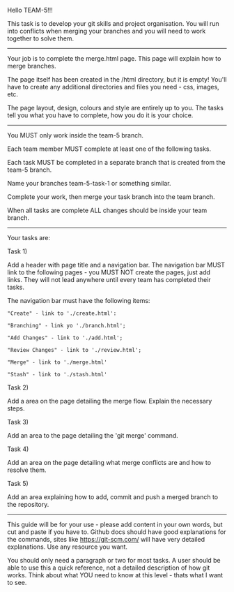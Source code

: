 Hello TEAM-5!!!

This task is to develop your git skills and project organisation. You will run into conflicts when merging your branches and you will need to work together to solve them.

--------------------------------------

Your job is to complete the merge.html page. This page will explain how to merge branches.

The page itself has been created in the /html directory, but it is empty! You'll have to create any additional directories and files you need - css, images, etc.


The page layout, design, colours and style are entirely up to you. The tasks tell you what you have to complete, how you do it is your choice.

--------------------------------------

You MUST only work inside the team-5 branch. 

Each team member MUST complete at least one of the following tasks.

Each task MUST be completed in a separate branch that is created from the team-5 branch.

Name your branches team-5-task-1 or something similar.

Complete your work, then merge your task branch into the team branch. 

When all tasks are complete ALL changes should be inside your team branch.

--------------------------------------

Your tasks are:

Task 1) 

Add a header with page title and a navigation bar.
The navigation bar MUST link to the following pages - you MUST NOT create the pages, just add links. They will not lead anywhere until every team has completed their tasks.

The navigation bar must have the following items:

    "Create" - link to './create.html':

    "Branching" - link yo './branch.html';

    "Add Changes" - link to './add.html';

    "Review Changes" - link to './review.html';

    "Merge" - link to './merge.html'

    "Stash" - link to './stash.html'

Task 2)

Add a area on the page detailing the merge flow. Explain the necessary steps.

Task 3)

Add an area to the page detailing the 'git merge' command.

Task 4)

Add an area on the page detailing what merge conflicts are and how to resolve them.

Task 5)

Add an area explaining how to add, commit and push a merged branch to the repository.

--------------------------------------

This guide will be for your use - please add content in your own words, but cut and paste if you have to. Github docs should have good explanations for the commands, sites like https://git-scm.com/ will have very detailed explanations. Use any resource you want.

You should only need a paragraph or two for most tasks. A user should be able to use this a quick reference, not a detailed description of how git works. Think about what YOU need to know at this level - thats what I want to see. 





